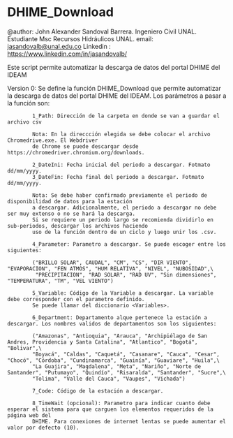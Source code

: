 # DHIME_Download

@author: John Alexander Sandoval Barrera. Ingeniero Civil UNAL. Estudiante Msc Recursos Hidráulicos UNAL.
email: jasandovalb@unal.edu.co
Linkedin : https://www.linkedin.com/in/jasandovalb/

Este script permite automatizar la descarga de datos del portal DHIME del IDEAM

Version 0:  Se define la función DHIME_Download que permite automatizar la descarga de datos
            del portal DHIME del IDEAM. Los parámetros a pasar a la función son:

            1_Path: Dirección de la carpeta en donde se van a guardar el archivo csv             
            
            Nota: En la direccción elegida se debe colocar el archivo Chromedrive.exe. El Webdriver
            de Chrome se puede descargar desde https://chromedriver.chromium.org/downloads.
            
            2_DateIni: Fecha inicial del periodo a descargar. Fotmato dd/mm/yyyy.
            3_DateFin: Fecha final del periodo a descargar. Fotmato dd/mm/yyyy. 

            Nota: Se debe haber confirmado previamente el periodo de disponibilidad de datos para la estación
            a descargar. Adicionalmente, el periodo a descargar no debe ser muy extenso o no se hará la descarga.
            Si se requiere un periodo largo se recomienda dividirlo en sub-periodos, descargar los archivos haciendo
            uso de la función dentro de un ciclo y luego unir los .csv.
            
            4_Parameter: Parametro a descargar. Se puede escoger entre los siguientes:

            ("BRILLO SOLAR", CAUDAL", "CM", "CS", "DIR VIENTO", "EVAPORACION", "FEN ATMOS", "HUM RELATIVA", "NIVEL", "NUBOSIDAD",\
             "PRECIPITACION", "RAD SOLAR", "RAD UV", "Sin dimensiones", "TEMPERATURA", "TM", "VEL VIENTO")

            5_Variable: Código de la Variable a descargar. La variable debe corresponder con el parametro definido. 
            Se puede llamar del diccionario <Variables>.        
                        
            6_Department: Departamento alque pertenece la estación a descargar. Los nombres validos de departamentos son los siguientes:
            
            ("Amazonas", "Antioquia", "Arauca", "Archipiélago de San Andres, Providencia y Santa Catalina", "Atlantico", "Bogotá", "Bolivar",\
            "Boyacá", "Caldas", "Caquetá", "Casanare", "Cauca", "Cesar", "Chocó", "Córdoba", "Cundinamarca", "Guainía", "Guaviare", "Huila",\
            "La Guajira", "Magdalena", "Meta", "Nariño", "Norte de Santander", "Putumayo", "Quindío", "Risaralda", "Santander", "Sucre",\
            "Tolima", "Valle del Cauca", "Vaupes", "Vichada")
            
            7_Code: Código de la estación a descargar.
            
            8_TimeWait (opcional): Parametro para indicar cuanto debe esperar el sistema para que carguen los elementos requeridos de la página web del
            DHIME. Para conexiones de internet lentas se puede aumentar el valor por defecto (10).
